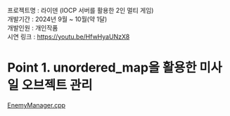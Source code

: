 프로젝트명 : 라이덴 (IOCP 서버를 활용한 2인 멀티 게임) <br>
개발기간 : 2024년 9월 ~ 10월(약 1달)<br>
개발인원 : 개인작품<br>
시연 링크 : https://youtu.be/HfwHyaUNzX8<br>

# Point 1. unordered_map을 활용한 미사일 오브젝트 관리
[EnemyManager.cpp](https://github.com/micalia/WinApiGame_2DShooting/blob/main/2DShooting_SeolBin/2DShooting_SeolBin/EnemyManager.cpp#L201)
